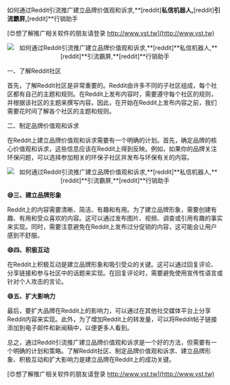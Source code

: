 如何通过Reddit引流推广建立品牌价值观和诉求,**[reddit]**私信机器人,**[reddit]**引流霸屏,**[reddit]**行销助手

[😍想了解推广相关软件的朋友请登录 http://www.vst.tw](http://www.vst.tw)

 <center><img src="https://vst.tw/MP4/tuiguang/png/5.png" alt="如何通过Reddit引流推广建立品牌价值观和诉求,**[reddit]**私信机器人,**[reddit]**引流霸屏,**[reddit]**行销助手"></center>

一、了解Reddit社区

首先，了解Reddit社区是非常重要的。Reddit由许多不同的子社区组成，每个社区都有自己的主题和规则。在Reddit上发布内容时，需要遵守每个社区的规则，并根据该社区的主题来撰写内容。因此，在开始在Reddit上发布内容之前，我们需要花时间了解各个社区的主题和规则。

二、制定品牌价值观和诉求

在Reddit上建立品牌价值观和诉求需要有一个明确的计划。首先，确定品牌的核心价值观和诉求，这些信息应该在Reddit上得到反映。例如，如果你的品牌关注环保问题，可以选择参加相关的环保子社区并发布与环保有关的内容。

 <center><img src="https://vst.tw/MP4/tuiguang/png/4.png" alt="如何通过Reddit引流推广建立品牌价值观和诉求,**[reddit]**私信机器人,**[reddit]**引流霸屏,**[reddit]**行销助手"></center>

**😄三、建立品牌形象**

Reddit上的内容需要清晰、简洁、有趣和有用。为了建立品牌形象，需要创建有趣、有用和受众喜欢的内容。这可以通过发布图片、视频、调查或引用有趣的事实来实现。同时，需要注意避免在Reddit上发布过分促销的内容，这可能会让用户感到不舒服。

**😄四、积极互动**

在Reddit上积极互动是建立品牌形象和吸引受众的关键。这可以通过回复评论、分享链接和参与社区中的话题来实现。在回复评论时，需要避免使用宣传性语言或针对个人攻击的言论。

**😄五、扩大影响力**

最后，要扩大品牌在Reddit上的影响力，可以通过在其他社交媒体平台上分享Reddit内容来实现。此外，为了增加Reddit上的转发量，可以将Reddit帖子链接添加到电子邮件和新闻稿中，以便更多人看到。

总之，通过Reddit引流推广建立品牌价值观和诉求是一个好的方法，但需要有一个明确的计划和策略。了解Reddit社区、制定品牌价值观和诉求、建立品牌形象、积极互动和扩大影响力是建立品牌在Reddit上的成功关键。

[😍想了解推广相关软件的朋友请登录 http://www.vst.tw](http://www.vst.tw)



